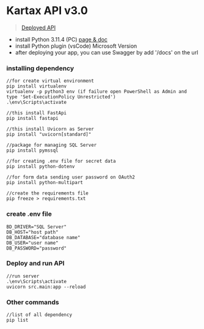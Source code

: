 # Kartax API v3.0

> [Deployed API](https://kartax-api-py.vercel.app/docs)

* install Python 3.11.4 (PC) [page & doc](https://www.python.org/)
* install Python plugin (vsCode) Microsoft Version
* after deploying your app, you can use Swagger by add '/docs' on the url

### installing dependency 
```
//for create virtual environment
pip install virtualenv
virtualenv -p python3 env (if failure open PowerShell as Admin and type 'Set-ExecutionPolicy Unrestricted')
.\env\Scripts\activate

//this install FastApi
pip install fastapi

//this install Uvicorn as Server
pip install "uvicorn[standard]"

//package for managing SQL Server
pip install pymssql

//for creating .env file for secret data
pip install python-dotenv 

//for form data sending user password on OAuth2
pip install python-multipart 

//create the requirements file
pip freeze > requirements.txt 
```

### create .env file
```
BD_DRIVER="SQL Server"
DB_HOST="host path"
DB_DATABASE="database name"
DB_USER="user name"
DB_PASSWORD="password"
```

### Deploy and run API
```
//run server
.\env\Scripts\activate
uvicorn src.main:app --reload
```

### Other commands
```
//list of all dependency
pip list 
```
